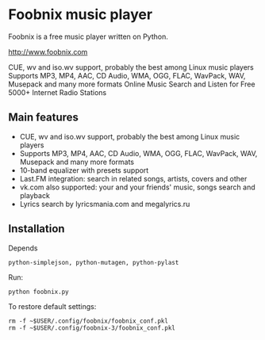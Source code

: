 Foobnix music player
=====================
Foobnix is a free music player written on Python.

http://www.foobnix.com

CUE, wv and iso.wv support, probably the best among Linux music players
Supports MP3, MP4, AAC, CD Audio, WMA, OGG, FLAC, WavPack, WAV, Musepack and many more formats
Online Music Search and Listen for Free
5000+ Internet Radio Stations

Main features
-------------
  * CUE, wv and iso.wv support, probably the best among Linux music players
  * Supports MP3, MP4, AAC, CD Audio, WMA, OGG, FLAC, WavPack, WAV, Musepack and many more formats
  * 10-band equalizer with presets support
  * Last.FM integration: search in related songs, artists, covers and other
  * vk.com also supported: your and your friends' music, songs search and playback
  * Lyrics search by lyricsmania.com and megalyrics.ru

Installation
------------

Depends

	python-simplejson, python-mutagen, python-pylast

Run:
    
    python foobnix.py

To restore default settings:

    rm -f ~$USER/.config/foobnix/foobnix_conf.pkl
    rm -f ~$USER/.config/foobnix-3/foobnix_conf.pkl

